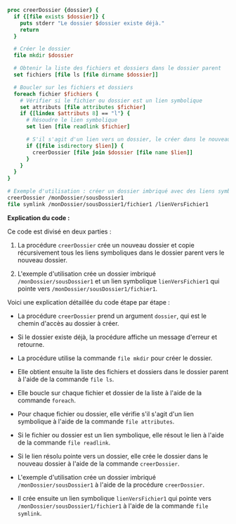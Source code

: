 ```tcl
proc creerDossier {dossier} {
  if {[file exists $dossier]} {
    puts stderr "Le dossier $dossier existe déjà."
    return
  }

  # Créer le dossier
  file mkdir $dossier

  # Obtenir la liste des fichiers et dossiers dans le dossier parent
  set fichiers [file ls [file dirname $dossier]]

  # Boucler sur les fichiers et dossiers
  foreach fichier $fichiers {
    # Vérifier si le fichier ou dossier est un lien symbolique
    set attributs [file attributes $fichier]
    if {[lindex $attributs 8] == "l"} {
      # Résoudre le lien symbolique
      set lien [file readlink $fichier]

      # S'il s'agit d'un lien vers un dossier, le créer dans le nouveau dossier
      if {[file isdirectory $lien]} {
        creerDossier [file join $dossier [file name $lien]]
      }
    }
  }
}

# Exemple d'utilisation : créer un dossier imbriqué avec des liens symboliques
creerDossier /monDossier/sousDossier1
file symlink /monDossier/sousDossier1/fichier1 /lienVersFichier1
```

**Explication du code :**

Ce code est divisé en deux parties :

1. La procédure `creerDossier` crée un nouveau dossier et copie récursivement tous les liens symboliques dans le dossier parent vers le nouveau dossier.

2. L'exemple d'utilisation crée un dossier imbriqué `/monDossier/sousDossier1` et un lien symbolique `lienVersFichier1` qui pointe vers `/monDossier/sousDossier1/fichier1`.

Voici une explication détaillée du code étape par étape :

* La procédure `creerDossier` prend un argument `dossier`, qui est le chemin d'accès au dossier à créer.

* Si le dossier existe déjà, la procédure affiche un message d'erreur et retourne.

* La procédure utilise la commande `file mkdir` pour créer le dossier.

* Elle obtient ensuite la liste des fichiers et dossiers dans le dossier parent à l'aide de la commande `file ls`.

* Elle boucle sur chaque fichier et dossier de la liste à l'aide de la commande `foreach`.

* Pour chaque fichier ou dossier, elle vérifie s'il s'agit d'un lien symbolique à l'aide de la commande `file attributes`.

* Si le fichier ou dossier est un lien symbolique, elle résout le lien à l'aide de la commande `file readlink`.

* Si le lien résolu pointe vers un dossier, elle crée le dossier dans le nouveau dossier à l'aide de la commande `creerDossier`.

* L'exemple d'utilisation crée un dossier imbriqué `/monDossier/sousDossier1` à l'aide de la procédure `creerDossier`.

* Il crée ensuite un lien symbolique `lienVersFichier1` qui pointe vers `/monDossier/sousDossier1/fichier1` à l'aide de la commande `file symlink`.